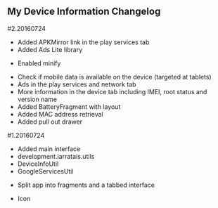 ## My Device Information Changelog

#2.20160724
+ Added APKMirror link in the play services tab
+ Added Ads Lite library
* Enabled minify
+ Check if mobile data is available on the device (targeted at tablets)
+ Ads in the play services and network tab
+ More information in the device tab including IMEI, root status and version name
+ Added BatteryFragment with layout
+ Added MAC address retrieval
+ Added pull out drawer

#1.20160724
+ Added main interface
+ development.iarratais.utils
+ DeviceInfoUtil
+ GoogleServicesUtil
* Split app into fragments and a tabbed interface
+ Icon